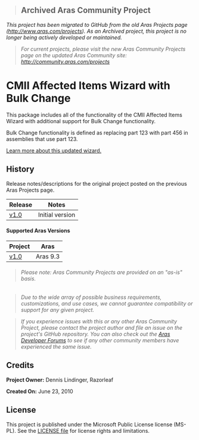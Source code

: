>## Archived Aras Community Project
*This project has been migrated to GitHub from the old Aras Projects page (http://www.aras.com/projects). As an Archived project, this project is no longer being actively developed or maintained.*

>*For current projects, please visit the new Aras Community Projects page on the updated Aras Community site: http://community.aras.com/projects*

# CMII Affected Items Wizard with Bulk Change

This package includes all of the functionality of the CMII Affected Items Wizard with additional support for Bulk Change functionality.

Bulk Change functionality is defined as replacing part 123 with part 456 in assemblies that use part 123.

[Learn more about this updated wizard.](http://www.razorleaf.com/2010/06/enhanced-aras-cmii-wizard/)

## History

Release notes/descriptions for the original project posted on the previous Aras Projects page.

Release | Notes
--------|--------
[v1.0](https://github.com/ArasLabs/cmii-wizard-w-bulk-change/releases/tag/v1.0) | Initial version

#### Supported Aras Versions

Project | Aras
--------|------
[v1.0](https://github.com/ArasLabs/cmii-wizard-w-bulk-change/releases/tag/v1.0) | Aras 9.3

> ###### *Please note: Aras Community Projects are provided on an "as-is" basis.*

>*Due to the wide array of possible business requirements, customizations, and use cases, we cannot guarantee compatibility or support for any given project.*

>*If you experience issues with this or any other Aras Community Project, please contact the project author and file an issue on the project's GitHub repository. You can also check out the [Aras Developer Forums](http://community.aras.com/forums/) to see if any other community members have experienced the same issue.*

## Credits

**Project Owner:** Dennis Lindinger, Razorleaf

**Created On:** June 23, 2010

## License

This project is published under the Microsoft Public License license (MS-PL). See the [LICENSE file](./LICENSE.md) for license rights and limitations.
